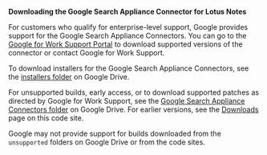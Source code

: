**Downloading the Google Search Appliance Connector for Lotus Notes**

For customers who qualify for enterprise-level support, Google
provides support for the Google Search Appliance Connectors. You can
go to the [Google for Work Support Portal](http://www.google.com/enterprise/portal)
to download supported versions of the connector or contact Google for Work
Support.

To download installers for the Google Search Appliance Connectors, see the
[installers folder](https://drive.google.com/folderview?id=0B8wJWld5GWGYVlpvSTB1RUF5dzg&usp=sharing&tid=0B8wJWld5GWGYcnNUSTlvSTBwekU#list) on Google Drive.

For unsupported builds, early access, or to download supported patches
as directed by Google for Work Support, see the [Google Search Appliance Connectors folder](https://drive.google.com/folderview?id=0B8wJWld5GWGYcnNUSTlvSTBwekU&usp=sharing#list) on Google Drive. For earlier versions, see the [Downloads](http://code.google.com/p/google-enterprise-connector-notes/downloads/list) page on this code site.

Google may not provide support for builds downloaded from the `unsupported` folders on Google Drive or from the code sites.
